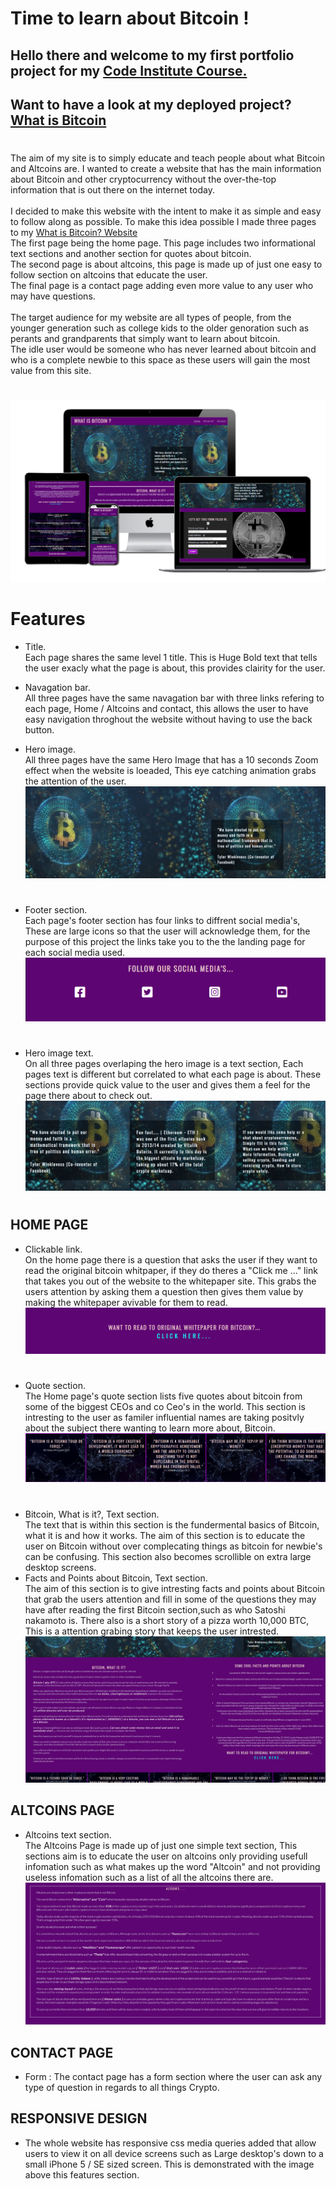 # Time to learn about Bitcoin !

## Hello there and welcome to my first portfolio project for my [Code Institute Course.](https://codeinstitute.net/)

## Want to have a look at my deployed project?   [What is Bitcoin](https://adamk99k.github.io/What-is-bitcoin-p1/)

#

The aim of my site is to simply educate and teach people about what Bitcoin and Altcoins are.  I wanted to create a website that has the main information about Bitcoin and other cryptocurrency without the over-the-top information that is out there on the internet today. <br><br>
I decided to make this website with the intent to make it as simple and easy to follow along as possible. To make this idea possible I made three pages to my [What is Bitcoin? Website](https://adamk99k.github.io/What-is-bitcoin-p1/)<br>
The first page being the home page. This page includes two informational text sections and another section for quotes about bitcoin. <br>
The second page is about altcoins, this page is made up of just one easy to follow section on altcoins that educate the user.<br>
The final page is a contact page adding even more value to any user who may have questions.
<br><br>
The target audience for my website are all types of people, from the younger generation such as college kids to the older genoration such as perants and grandparents that simply want to learn about bitcoin.
<br>
The idle user would be someone who has never learned about bitcoin and who is a complete newbie to this space as these users will gain the most value from this site. <br> 

#

![image](assets/images/readme.img/am-i-responsive.png)

# Features

* Title.  <br> Each page shares the same level 1 title. This is Huge Bold text that tells the user exacly what the page is about, this provides clairity for the user.

* Navagation bar.  <br> All three pages have the same navagation bar with three links refering to each page, Home / Altcoins and contact, this allows the user to have easy navigation throghout the website without having to use the back button.


* Hero image.  <br>All three pages have the same Hero Image that has a 10 
seconds Zoom effect when the website is loeaded, This eye catching animation grabs the attention of the user.
![image](assets/images/readme.img/hero-image-readme.png)

#

* Footer section. <br> Each page's footer section has four links to diffrent social media's, These are large icons so that the user will acknowledge them, for the purpose of this project the links take you to the the landing page for each social media used.
![image](assets/images/readme.img/site-footer.png)
#

* Hero image text. <br>  On all three pages overlaping the hero image is a text section, Each pages text is different but correlated to what each page is about. These sections provide quick value to the user and gives them a feel for the page there about to check out. 
![image](assets/images/readme.img/hero-image-cover-text.png)
 #

## HOME PAGE

* Clickable link. <br> On the home page there is a question that asks the user if they want to read the original bitcoin whitpaper, if they do theres a "Click me ..." link that takes you out of the website to the whitepaper site. This grabs the users attention by asking them a question then gives them value by making the whitepaper avivable for them to read.
![image](assets/images/readme.img/question-home-page.png)
#

* Quote section. <br> The Home page's quote section lists five quotes about bitcoin from some of the biggest CEOs and co Ceo's in the world. This section is intresting to the user as familer influential names are taking positvly about the subject there wanting to learn more about, Bitcoin.
![image](assets/images/readme.img/quote-section.png)
#

* Bitcoin, What is it?, Text section. <br> The text that is within this section is the fundermental basics of Bitcoin, what it is and how it works. The aim of this section is to educate the user on Bitcoin without over complecating things as bitcoin for newbie's can be confusing. This section also becomes scrollible on extra large desktop screens.
* Facts and Points about Bitcoin, Text section. <br>The aim of this section is to give intresting facts and points about Bitcoin that grab the users attention and fill in some of the questions they may have after reading the first Bitcoin section,such as who Satoshi nakamoto is. There also is a short story of a pizza worth 10,000 BTC, This is a attention grabing story that keeps the user intrested.
![image](assets/images/readme.img/home-page-text-sections.png)

## ALTCOINS PAGE

* Altcoins text section. <br> The Altcoins Page is made up of just one simple text section, This sections aim is to educate the user on altcoins only providing usefull infomation such as what makes up the word "Altcoin" and not providing useless infomation such as a list of all the altcoins there are.
![image](assets/images/readme.img/Altcoins-text-section.png)
## CONTACT PAGE

* Form : The contact page has a form section where the user can ask any type of question in regards to all things Crypto.

## RESPONSIVE DESIGN
* The whole website has responsive css media queries added that allow users to view it on all device screens such as Large desktop's down to a small iPhone 5 / SE sized screen. This is demonstrated with the image above this features section.
